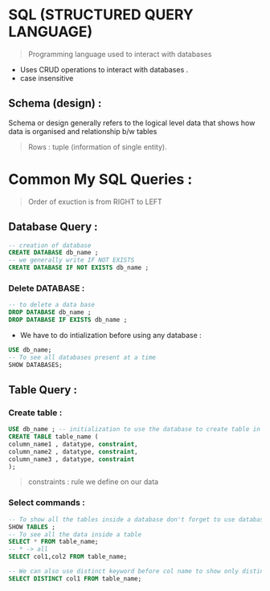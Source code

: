 # SQL (STRUCTURED QUERY LANGUAGE) 
> Programming language used to interact with databases 
- Uses CRUD operations to interact with databases . 
- case insensitive 

## Schema (design) : 

Schema or design generally refers to the logical level data that shows how data is organised and relationship b/w tables 

> Rows : tuple (information of single entity).

# Common My SQL Queries : 
>  Order of exuction is from RIGHT to LEFT 

## Database Query : 
```SQL
-- creation of database 
CREATE DATABASE db_name ; 
-- we generally write IF NOT EXISTS 
CREATE DATABASE IF NOT EXISTS db_name ;
```

### Delete DATABASE : 
```SQL
-- to delete a data base
DROP DATABASE db_name ;  
DROP DATABASE IF EXISTS db_name ;
```

- We have to do intialization before using any database : 
```SQL
USE db_name; 
-- To see all databases present at a time 
SHOW DATABASES;
```

## Table Query : 

### Create table : 
```SQL
USE db_name ; -- initialization to use the database to create table in
CREATE TABLE table_name (
column_name1 , datatype, constraint,
column_name2 , datatype, constraint,
column_name3 , datatype, constraint
);
```
> constraints : rule we define on our data 
### Select commands : 
```SQL
-- To show all the tables inside a database don't forget to use database
SHOW TABLES ;
-- To see all the data inside a table 
SELECT * FROM table_name;
-- * -> all 
SELECT col1,col2 FROM table_name;

-- We can also use distinct keyword before col name to show only distinct values.
SELECT DISTINCT col1 FROM table_name;
```